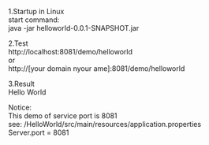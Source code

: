 1.Startup in Linux  
start command:  
java -jar helloworld-0.0.1-SNAPSHOT.jar  

2.Test  
http://localhost:8081/demo/helloworld  
or  
http://[your domain nyour ame]:8081/demo/helloworld  

3.Result  
Hello World

Notice:  
This demo of service port is 8081  
see: /HelloWorld/src/main/resources/application.properties  
Server.port = 8081
